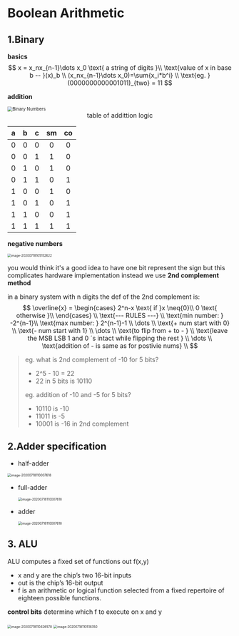 # Boolean Arithmetic

## 1.Binary 

**basics**
$$
x = x_nx_{n-1}\dots x_0 \text{ a string of digits }\\
\text{value of x in base b -- }(x)_b \\
(x_nx_{n-1}\dots x_0)=\sum{x_i*b^i} \\
\text{eg. } (0000000000001011)_{two} = 11
$$

**addition**

<img src="https://encrypted-tbn0.gstatic.com/images?q=tbn%3AANd9GcSBNKpJmqH4QsxLB_0ccWyp4k0BZOpweYpq4g&amp;usqp=CAU" alt="Binary Numbers" style="zoom:70%;margin: 0 auto" />

<div style="margin: 0 auto; text-align: center">table of addittion logic</div> 

|  a   |  b   |  c   |  sm  |  co  |
| :--: | :--: | :--: | :--: | :--: |
|  0   |  0   |  0   |  0   |  0   |
|  0   |  0   |  1   |  1   |  0   |
|  0   |  1   |  0   |  1   |  0   |
|  0   |  1   |  1   |  0   |  1   |
|  1   |  0   |  0   |  1   |  0   |
|  1   |  0   |  1   |  0   |  1   |
|  1   |  1   |  0   |  0   |  1   |
|  1   |  1   |  1   |  1   |  1   |

**negative numbers**

<img src="C:\Users\henri\AppData\Roaming\Typora\typora-user-images\image-20200718105152622.png" alt="image-20200718105152622" style="zoom:50%;" />

you would think it's a good idea to have one bit represent the sign but this complicates hardware implementation instead we use **2nd complement method**

in a binary system with n digits the def of the 2nd complement is:
$$
\overline{x} = 
\begin{cases}
	 2^n-x \text{ if }x \neq{0}\\
	 0 \text{ otherwise }\\
\end{cases}
\\
\text{--- RULES ---} \\
\text{min number: } -2^{n-1}\\
\text{max number: } 2^{n-1}-1 \\
\dots \\ 
\text{+ num start with 0} \\
\text{- num start with 1} \\
\dots \\
\text{to flip from + to - } \\
\text{leave the MSB LSB 1 and 0 ´s intact while flipping the rest } \\
\dots \\
\text{addition of - is same as for postivie nums} \\
$$


> eg. what is 2nd complement of -10 for 5 bits? 
>
> * 2^5 - 10 = 22
> * 22 in 5 bits is 10110  
>
> eg. addition of -10 and -5 for 5 bits?
>
> *  10110 is -10
> *  11011 is -5 
> *  10001 is -16 in 2nd complement



## 2.Adder  specification 

- half-adder

<img src="C:\Users\henri\AppData\Roaming\Typora\typora-user-images\image-20200718105816787.png" alt="image-20200718110007618" style="zoom:50%;" />

- full-adder

  <img src="C:\Users\henri\AppData\Roaming\Typora\typora-user-images\image-20200718105858229.png" alt="image-20200718110007618" style="zoom:50%;" />

- adder

  <img src="C:\Users\henri\AppData\Roaming\Typora\typora-user-images\image-20200718110007618.png" alt="image-20200718110007618" style="zoom:50%;" />

## 3. ALU

ALU computes a fixed set of functions out f(x,y) 

* x and y are the chip’s two 16-bit inputs
* out is the chip’s 16-bit output  
* f is an arithmetic or logical function selected from a fixed repertoire of eighteen possible functions.  

**control bits** determine which f to execute on x and y 

<img src="C:\Users\henri\AppData\Roaming\Typora\typora-user-images\image-20200718110426578.png" alt="image-20200718110426578" style="zoom:50%;" />

<img src="C:\Users\henri\AppData\Roaming\Typora\typora-user-images\image-20200718110518350.png" alt="image-20200718110518350" style="zoom:50%;" />


